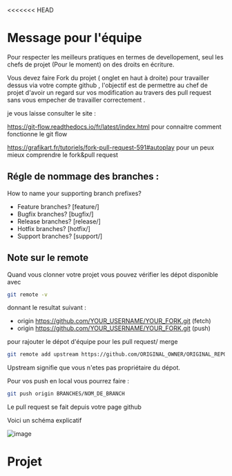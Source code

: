 <<<<<<< HEAD
# Message pour l'équipe

Pour respecter les meilleurs pratiques en termes de devellopement, seul les chefs de projet (Pour le moment) on des droits en écriture. 

Vous devez faire Fork du projet ( onglet en haut à droite) pour travailler dessus via votre compte github , l'objectif est de permettre au chef de projet d'avoir un regard sur vos modification au travers des pull request sans vous empecher de travailler correctement .

je vous laisse consulter le site : 

https://git-flow.readthedocs.io/fr/latest/index.html pour connaitre comment fonctionne le git flow 

https://grafikart.fr/tutoriels/fork-pull-request-591#autoplay pour un peux mieux comprendre le fork&pull request 

## Régle de nommage des branches  : 

How to name your supporting branch prefixes?

- Feature branches? [feature/]
- Bugfix branches? [bugfix/]
- Release branches? [release/]
- Hotfix branches? [hotfix/]
- Support branches? [support/]

 ## Note sur le remote 
 
 Quand vous clonner votre projet vous pouvez vérifier les dépot disponible avec 
 ```sh
 git remote -v
 ```
donnant le resultat suivant : 

- origin  https://github.com/YOUR_USERNAME/YOUR_FORK.git (fetch)
- origin  https://github.com/YOUR_USERNAME/YOUR_FORK.git (push)

pour rajouter le dépot d'équipe pour les pull request/ merge 
```sh 
git remote add upstream https://github.com/ORIGINAL_OWNER/ORIGINAL_REPOSITORY.git
```
Upstream signifie que vous n'etes pas propriétaire du dépot.

Pour vos push en local vous pourrez faire  : 

```sh
git push origin BRANCHES/NOM_DE_BRANCH
```
Le pull request se fait depuis votre page github 

Voici un schéma explicatif 

![image](https://user-images.githubusercontent.com/66829997/137392913-d30ec40e-9011-4349-9ba0-334b95af5d13.png)

# Projet 